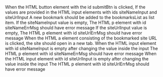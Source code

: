 When the HTML button element with the id submitBtn is clicked,
If the values are provided in the HTML input elements with ids siteNameInput and siteUrlInput
A new bookmark should be added to the bookmarksList as list item.
If the siteNameInput value is empty,
The HTML p element with id siteNameErrMsg should have error message
If the siteUrlInput value is empty,
The HTML p element with id siteUrlErrMsg should have error message
When the HTML a element consisting of the bookmarked site URL is clicked, the site should open in a new tab.
When the HTML input element with id siteNameInput is empty after changing the value inside the input
The HTML p element with id siteNameErrMsg should have error message
When the HTML input element with id siteUrlInput is empty after changing the value inside the input
The HTML p element with id siteUrlErrMsg should have error message
